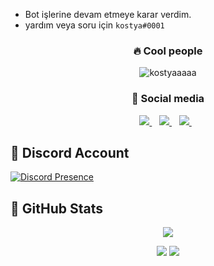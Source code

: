 - Bot işlerine devam etmeye karar verdim.
- yardım veya soru için `kostya#0001`



<h3 align="center">🔥 Cool people </h3>
<p align='center'>
<img src="https://komarev.com/ghpvc/?username=kostyaaaaa&label=Ziyaretçi%20Sayısı&color=blueviolet&style=for-the-badge" alt="kostyaaaaa"/>
</p>
<h3 align="center">🌟 Social media </h3>
<p align='center'>
<a href="https://discord.gg/codeus">
<img src= "https://img.shields.io/badge/YouTube-ff0000.svg?&amp;style=for-the-badge&amp;logo=youtube&amp;logoColor=white"/> </a>&nbsp;&nbsp;
<a href="https://github.com/kostyaaaaa">
<img src= "https://img.shields.io/badge/Github%20-171515.svg?&amp;style=for-the-badge&amp;logo=github&amp;logoColor=white"/> </a>&nbsp;&nbsp;
<a href="https://instagram.com/kostii.12">
<img src="https://img.shields.io/badge/instagram-%23E4405F.svg?&style=for-the-badge&logo=instagram&logoColor=white" /> </a>&nbsp;&nbsp; 
</p>

## 🐉 Discord Account
[![Discord Presence](https://lanyard-profile-readme.vercel.app/api/130350208608370689?hideDiscrim=true)](https://discord.com/users/130350208608370689)

## 🍷 GitHub Stats
<p align = 'center'>
    <img src='https://github-readme-streak-stats.herokuapp.com/?user=kostyaaaaa&theme=gotham&hide_border=true'>
</p>
<p align = 'center'>
    <img src='https://github-readme-stats.vercel.app/api?username=kostyaaaaa&count_private=true&include_all_commits=true&show_icons=true&theme=gotham&hide_border=true&line_height=27'/>
    <img src='https://github-readme-stats.vercel.app/api/top-langs/?username=kostyaaaaa&show_icons=true&hide=php,html,typescript,css,markdown,python&theme=gotham&line_height=27&hide_border=true'/>
</p>

